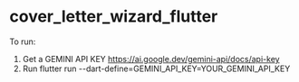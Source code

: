 # cover_letter_wizard_flutter

To run:
1) Get a GEMINI API KEY https://ai.google.dev/gemini-api/docs/api-key
2) Run flutter run --dart-define=GEMINI_API_KEY=YOUR_GEMINI_API_KEY
